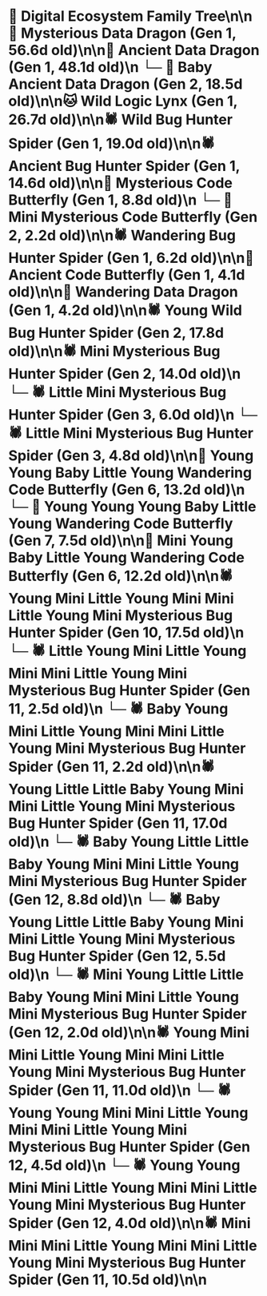 # 🌳 Digital Ecosystem Family Tree\n\n🐉 Mysterious Data Dragon (Gen 1, 56.6d old)\n\n🐉 Ancient Data Dragon (Gen 1, 48.1d old)\n  └─ 🐉 Baby Ancient Data Dragon (Gen 2, 18.5d old)\n\n🐱 Wild Logic Lynx (Gen 1, 26.7d old)\n\n🕷️ Wild Bug Hunter Spider (Gen 1, 19.0d old)\n\n🕷️ Ancient Bug Hunter Spider (Gen 1, 14.6d old)\n\n🦋 Mysterious Code Butterfly (Gen 1, 8.8d old)\n  └─ 🦋 Mini Mysterious Code Butterfly (Gen 2, 2.2d old)\n\n🕷️ Wandering Bug Hunter Spider (Gen 1, 6.2d old)\n\n🦋 Ancient Code Butterfly (Gen 1, 4.1d old)\n\n🐉 Wandering Data Dragon (Gen 1, 4.2d old)\n\n🕷️ Young Wild Bug Hunter Spider (Gen 2, 17.8d old)\n\n🕷️ Mini Mysterious Bug Hunter Spider (Gen 2, 14.0d old)\n  └─ 🕷️ Little Mini Mysterious Bug Hunter Spider (Gen 3, 6.0d old)\n  └─ 🕷️ Little Mini Mysterious Bug Hunter Spider (Gen 3, 4.8d old)\n\n🦋 Young Young Baby Little Young Wandering Code Butterfly (Gen 6, 13.2d old)\n  └─ 🦋 Young Young Young Baby Little Young Wandering Code Butterfly (Gen 7, 7.5d old)\n\n🦋 Mini Young Baby Little Young Wandering Code Butterfly (Gen 6, 12.2d old)\n\n🕷️ Young Mini Little Young Mini Mini Little Young Mini Mysterious Bug Hunter Spider (Gen 10, 17.5d old)\n  └─ 🕷️ Little Young Mini Little Young Mini Mini Little Young Mini Mysterious Bug Hunter Spider (Gen 11, 2.5d old)\n  └─ 🕷️ Baby Young Mini Little Young Mini Mini Little Young Mini Mysterious Bug Hunter Spider (Gen 11, 2.2d old)\n\n🕷️ Young Little Little Baby Young Mini Mini Little Young Mini Mysterious Bug Hunter Spider (Gen 11, 17.0d old)\n  └─ 🕷️ Baby Young Little Little Baby Young Mini Mini Little Young Mini Mysterious Bug Hunter Spider (Gen 12, 8.8d old)\n  └─ 🕷️ Baby Young Little Little Baby Young Mini Mini Little Young Mini Mysterious Bug Hunter Spider (Gen 12, 5.5d old)\n  └─ 🕷️ Mini Young Little Little Baby Young Mini Mini Little Young Mini Mysterious Bug Hunter Spider (Gen 12, 2.0d old)\n\n🕷️ Young Mini Mini Little Young Mini Mini Little Young Mini Mysterious Bug Hunter Spider (Gen 11, 11.0d old)\n  └─ 🕷️ Young Young Mini Mini Little Young Mini Mini Little Young Mini Mysterious Bug Hunter Spider (Gen 12, 4.5d old)\n  └─ 🕷️ Young Young Mini Mini Little Young Mini Mini Little Young Mini Mysterious Bug Hunter Spider (Gen 12, 4.0d old)\n\n🕷️ Mini Mini Mini Little Young Mini Mini Little Young Mini Mysterious Bug Hunter Spider (Gen 11, 10.5d old)\n\n